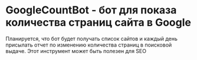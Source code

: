 # GoogleCountBot - бот для показа количества страниц сайта в Google

Планируется, что бот будет получать список сайтов и каждый день присылать отчет по изменению количества страниц в поисковой выдаче. Этот инструмент может быть полезен для SEO

